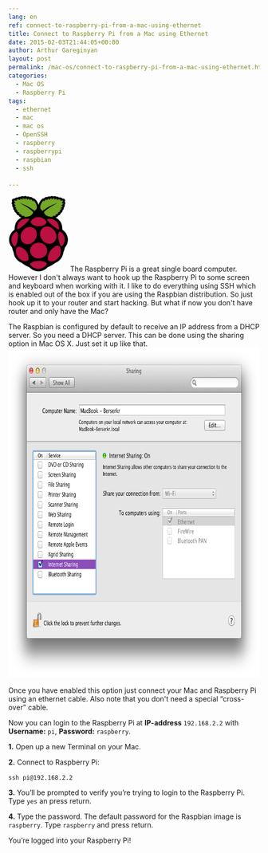 ```yaml
---
lang: en
ref: connect-to-raspberry-pi-from-a-mac-using-ethernet
title: Connect to Raspberry Pi from a Mac using Ethernet
date: 2015-02-03T21:44:05+00:00
author: Arthur Gareginyan
layout: post
permalink: /mac-os/connect-to-raspberry-pi-from-a-mac-using-ethernet.html
categories:
  - Mac OS
  - Raspberry Pi
tags:
  - ethernet
  - mac
  - mac os
  - OpenSSH
  - raspberry
  - raspberrypi
  - raspbian
  - ssh

---
```


![thumb](/images/Raspberry_Pi_Logo-e1422999720343.png)
The Raspberry Pi is a great single board computer. However I don't always want to hook up the Raspberry Pi to some screen and keyboard when working with it. I like to do everything using SSH which is enabled out of the box if you are using the Raspbian distribution. So just hook up it to your router and start hacking. But what if now you don't have router and only have the Mac?


The Raspbian is configured by default to receive an IP address from a DHCP server. So you need a DHCP server. This can be done using the sharing option in Mac OS X. Just set it up like that.
<img class="aligncenter" src="/images/Screen-Shot-2015-02-03-at-23.27.19.png" alt="Mac OS X Sharing" width="782" height="662" />

Once you have enabled this option just connect your Mac and Raspberry Pi using an ethernet cable. Also note that you don't need a special “cross-over” cable.

Now you can login to the Raspberry Pi at **IP-address** `192.168.2.2` with **Username:** `pi`, **Password:** `raspberry`.

**1.** Open up a new Terminal on your Mac.

**2.** Connect to Raspberry Pi:

```
ssh pi@192.168.2.2
```

**3.** You’ll be prompted to verify you’re trying to login to the Raspberry Pi. Type `yes` an press return.

**4.** Type the password. The default password for the Raspbian image is `raspberry`. Type `raspberry` and press return.

You’re logged into your Raspberry Pi!
